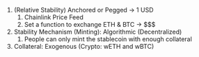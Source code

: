 1. (Relative Stability) Anchored or Pegged -> 1 USD
   1. Chainlink Price Feed
   2. Set a function to exchange ETH & BTC -> $$$
2. Stability Mechanism (Minting): Algorithmic (Decentralized)
   1. People can only mint the stablecoin with enough collateral
3. Collateral: Exogenous (Crypto: wETH and wBTC)
